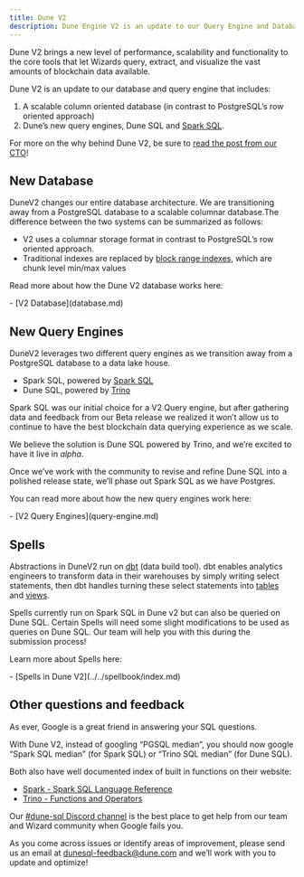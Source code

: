 ```yaml
---
title: Dune V2
description: Dune Engine V2 is an update to our Query Engine and Database that brings a new level of performance, scalability and functionality to the core tools that enable Wizards to query, extract, and visualize blockchain data.
---
```


Dune V2 brings a new level of performance, scalability and functionality to the core tools that let Wizards query, extract, and visualize the vast amounts of blockchain data available.

Dune V2 is an update to our database and query engine that includes:

1. A scalable column oriented database (in contrast to PostgreSQL’s row oriented approach)
2. Dune’s new query engines, Dune SQL and [Spark SQL](https://spark.apache.org/docs/latest/sql-programming-guide.html).

For more on the why behind Dune V2, be sure to [read the post from our CTO](https://dune.com/blog/introducing-dune-sql)!

## New Database

DuneV2 changes our entire database architecture. We are transitioning away from a PostgreSQL database to a scalable columnar database.The difference between the two systems can be summarized as follows:

* V2 uses a columnar storage format in contrast to PostgreSQL’s row oriented approach.
* Traditional indexes are replaced by [block range indexes](https://en.wikipedia.org/wiki/Block_Range_Index), which are chunk level min/max values

Read more about how the Dune V2 database works here:

<div class="cards grid" markdown>
- [V2 Database](database.md)
</div>

## New Query Engines

DuneV2 leverages two different query engines as we transition away from a PostgreSQL database to a data lake house.

* Spark SQL, powered by [Spark SQL](https://spark.apache.org/docs/latest/sql-programming-guide.html)
* Dune SQL, powered by [Trino](https://trino.io/)

Spark SQL was our initial choice for a V2 Query engine, but after gathering data and feedback from our Beta release we realized it won’t allow us to continue to have the best blockchain data querying experience as we scale.

We believe the solution is Dune SQL powered by Trino, and we’re excited to have it live in *alpha*.

Once we’ve work with the community to revise and refine Dune SQL into a polished release state, we’ll phase out Spark SQL as we have Postgres.

You can read more about how the new query engines work here:

<div class="cards grid" markdown>
- [V2 Query Engines](query-engine.md)
</div>

## Spells

Abstractions in DuneV2 run on [dbt](https://docs.getdbt.com/docs/introduction) (data build tool). dbt enables analytics engineers to transform data in their warehouses by simply writing select statements, then dbt handles turning these select statements into [tables](https://docs.getdbt.com/terms/table) and [views](https://docs.getdbt.com/terms/view).

Spells currently run on Spark SQL in Dune v2 but can also be queried on Dune SQL. Certain Spells will need some slight modifications to be used as queries on Dune SQL. Our team will help you with this during the submission process!

Learn more about Spells here:

<div class="cards grid" markdown>
- [Spells in Dune V2](../../spellbook/index.md)
</div>

## Other questions and feedback

As ever, Google is a great friend in answering your SQL questions.

With Dune V2, instead of googling “PGSQL median”, you should now google “Spark SQL median” (for Spark SQL) or “Trino SQL median” (for Dune SQL). 

Both also have well documented index of built in functions on their website:

* [Spark - Spark SQL Language Reference](https://spark.apache.org/docs/latest/sql-programming-guide.html)
* [Trino - Functions and Operators](https://trino.io/docs/current/functions.html)

Our [#dune-sql Discord channel](https://discord.com/channels/757637422384283659/1051871389432422491) is the best place to get help from our team and Wizard community when Google fails you.

As you come across issues or identify areas of improvement, please send us an email at [dunesql-feedback@dune.com](mailto:dunesql-feedback@dune.com) and we’ll work with you to update and optimize!